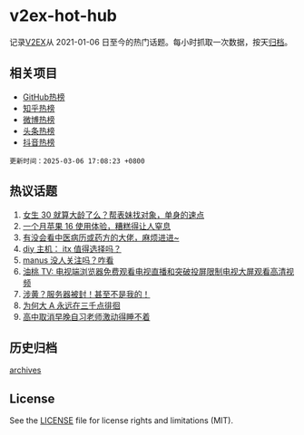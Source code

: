 # v2ex-hot-hub

 记录[V2EX](https://www.v2ex.com/)从 2021-01-06 日至今的热门话题。每小时抓取一次数据，按天[归档](archives)。
 
 ## 相关项目

- [GitHub热榜](https://github.com/it985/github-hot-hub)
- [知乎热榜](https://github.com/it985/zhihu-hot-hub)
- [微博热榜](https://github.com/it985/weibo-hot-hub)
- [头条热榜](https://github.com/it985/toutiao-hot-hub)
- [抖音热榜](https://github.com/it985/douyin-hot-hub)


 `更新时间：2025-03-06 17:08:23 +0800`

## 热议话题

1. [女生 30 就算大龄了么？帮表妹找对象，单身的速点](https://www.v2ex.com/t/1116129)
1. [一个月苹果 16 使用体验，糟糕得让人窒息](https://www.v2ex.com/t/1116287)
1. [有没会看中医病历或药方的大佬，麻烦进进~](https://www.v2ex.com/t/1116270)
1. [diy 主机： itx 值得选择吗？](https://www.v2ex.com/t/1116225)
1. [manus 没人关注吗？咋看](https://www.v2ex.com/t/1116232)
1. [油桃 TV: 电视端浏览器免费观看电视直播和突破投屏限制电视大屏观看高清视频](https://www.v2ex.com/t/1116229)
1. [涉黄？服务器被封！甚至不是我的！](https://www.v2ex.com/t/1116268)
1. [为何大 A 永远在三千点徘徊](https://www.v2ex.com/t/1116226)
1. [高中取消早晚自习老师激动得睡不着](https://www.v2ex.com/t/1116278)

## 历史归档

[archives](archives)

## License

See the [LICENSE](LICENSE) file for license rights and limitations (MIT).
